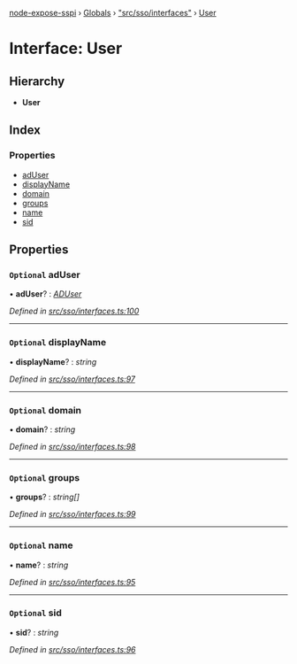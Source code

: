 [node-expose-sspi](../README.md) › [Globals](../globals.md) › ["src/sso/interfaces"](../modules/_src_sso_interfaces_.md) › [User](_src_sso_interfaces_.user.md)

# Interface: User

## Hierarchy

* **User**

## Index

### Properties

* [adUser](_src_sso_interfaces_.user.md#optional-aduser)
* [displayName](_src_sso_interfaces_.user.md#optional-displayname)
* [domain](_src_sso_interfaces_.user.md#optional-domain)
* [groups](_src_sso_interfaces_.user.md#optional-groups)
* [name](_src_sso_interfaces_.user.md#optional-name)
* [sid](_src_sso_interfaces_.user.md#optional-sid)

## Properties

### `Optional` adUser

• **adUser**? : *[ADUser](_src_sso_interfaces_.aduser.md)*

*Defined in [src/sso/interfaces.ts:100](https://github.com/jlguenego/node-expose-sspi/blob/133c769/src/sso/interfaces.ts#L100)*

___

### `Optional` displayName

• **displayName**? : *string*

*Defined in [src/sso/interfaces.ts:97](https://github.com/jlguenego/node-expose-sspi/blob/133c769/src/sso/interfaces.ts#L97)*

___

### `Optional` domain

• **domain**? : *string*

*Defined in [src/sso/interfaces.ts:98](https://github.com/jlguenego/node-expose-sspi/blob/133c769/src/sso/interfaces.ts#L98)*

___

### `Optional` groups

• **groups**? : *string[]*

*Defined in [src/sso/interfaces.ts:99](https://github.com/jlguenego/node-expose-sspi/blob/133c769/src/sso/interfaces.ts#L99)*

___

### `Optional` name

• **name**? : *string*

*Defined in [src/sso/interfaces.ts:95](https://github.com/jlguenego/node-expose-sspi/blob/133c769/src/sso/interfaces.ts#L95)*

___

### `Optional` sid

• **sid**? : *string*

*Defined in [src/sso/interfaces.ts:96](https://github.com/jlguenego/node-expose-sspi/blob/133c769/src/sso/interfaces.ts#L96)*
